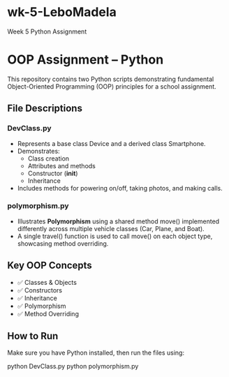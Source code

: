 # wk-5-LeboMadela
Week 5 Python Assignment
# OOP Assignment – Python

This repository contains two Python scripts demonstrating fundamental Object-Oriented Programming (OOP) principles for a school assignment.

## File Descriptions

### DevClass.py
- Represents a base class Device and a derived class Smartphone.
- Demonstrates:
  - Class creation
  - Attributes and methods
  - Constructor (__init__)
  - Inheritance
- Includes methods for powering on/off, taking photos, and making calls.

### polymorphism.py
- Illustrates **Polymorphism** using a shared method move() implemented differently across multiple vehicle classes (Car, Plane, and Boat).
- A single travel() function is used to call move() on each object type, showcasing method overriding.

## Key OOP Concepts
- ✅ Classes & Objects  
- ✅ Constructors  
- ✅ Inheritance  
- ✅ Polymorphism  
- ✅ Method Overriding

## How to Run

Make sure you have Python installed, then run the files using:

python DevClass.py
python polymorphism.py

